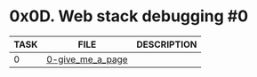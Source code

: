 # 0x0D. Web stack debugging #0

| TASK | FILE                                   | DESCRIPTION |
| ---- | -------------------------------------- | ----------- |
| 0    | [0-give_me_a_page](./0-give_me_a_page) |             |
